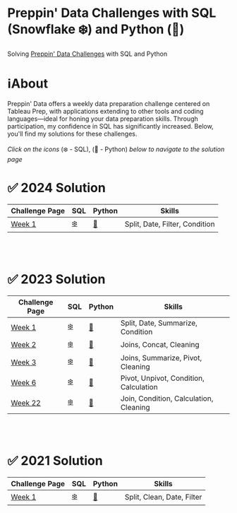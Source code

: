 # Preppin' Data Challenges with SQL (Snowflake ❄️) and Python (🐍)
Solving [Preppin' Data Challenges](https://preppindata.blogspot.com/) with SQL and Python

# ℹ️About

Preppin' Data offers a weekly data preparation challenge centered on Tableau Prep, with applications extending to other tools and coding languages—ideal for honing your data preparation skills.
Through participation, my confidence in SQL has significantly increased. Below, you'll find my solutions for these challenges.
<br>
<br>
*Click on the icons* (❄️ - SQL), (🐍 - Python) *below to navigate to the solution page*
# ✅ 2024 Solution

|Challenge Page|SQL |Python | Skills|
|---------|---|-----|------|
|[Week 1](https://preppindata.blogspot.com/2024/01/2024-week-1-prep-airs-flow-card.html)        | [❄️](https://github.com/shresnit/Preppin-Data-Challenges-in-SQL-Python/blob/1df40316d02971fa25e0f0ef1b2d04ef6a5b6349/2024/PD2024%20Week1/SQL%20Solution.md)    |[🐍](https://github.com/shresnit/Preppin-Data-Challenges-in-SQL-Python/blob/1df40316d02971fa25e0f0ef1b2d04ef6a5b6349/2024/PD2024%20Week1/Python%20Solution.ipynb)|Split, Date, Filter, Condition    |

<br>
<br>

# ✅ 2023 Solution

|Challenge Page|SQL |Python | Skills|
|---------|---|-----|------|
|[Week 1](https://preppindata.blogspot.com/2023/01/2023-week-1-data-source-bank.html)        | [❄️](https://github.com/shresnit/Preppin-Data-Challenges-in-SQL-Python/blob/1df40316d02971fa25e0f0ef1b2d04ef6a5b6349/2023/PD2023%20Week1/SQL%20Solution.md) | [🐍](https://github.com/shresnit/Preppin-Data-Challenges-in-SQL-Python/blob/1df40316d02971fa25e0f0ef1b2d04ef6a5b6349/2023/PD2023%20Week1/Python%20Solution_PD2023%20Week1.ipynb)|Split, Date, Summarize, Condition    |
|[Week 2](https://preppindata.blogspot.com/2023/01/2023-week-2-international-bank-account.html)        | [❄️](https://github.com/shresnit/Preppin-Data-Challenges-in-SQL-Python/blob/1df40316d02971fa25e0f0ef1b2d04ef6a5b6349/2023/PD2023%20Week2/SQL%20Solution%20PD2023W2.md) |[🐍](https://github.com/shresnit/Preppin-Data-Challenges-in-SQL-Python/blob/1df40316d02971fa25e0f0ef1b2d04ef6a5b6349/2023/PD2023%20Week2/Python%20Solution_PD2023%20Week2.ipynb) |Joins, Concat, Cleaning  |
|[Week 3](https://preppindata.blogspot.com/2023/01/2023-week-3-targets-for-dsb.html)        | [❄️](https://github.com/shresnit/Data-Prep-in-SQL/blob/78f4af7e5e5a55e5fc070dfec459cde18005febd/2023/SQL/PD2023%20Week3/SQL%20Solution%20PD2023Week3.md)| [🐍]() |Joins, Summarize, Pivot, Cleaning  |
|[Week 6](https://preppindata.blogspot.com/2023/02/2023-week-6-dsb-customer-ratings.html)        | [❄️](https://github.com/shresnit/Data-Prep-in-SQL/blob/78f4af7e5e5a55e5fc070dfec459cde18005febd/2023/SQL/PD2023%20Week6/SQL%20Solution%20for%20PD2023Week6.md)| [🐍]() |Pivot, Unpivot, Condition, Calculation  |
|[Week 22](https://preppindata.blogspot.com/2023/05/2023-week-22-student-attendance-vs-test.html)        | [❄️](https://github.com/shresnit/Data-Prep-in-SQL/blob/78f4af7e5e5a55e5fc070dfec459cde18005febd/2023/SQL/PD2023%20Week22/SQL%20Solution%20for%20PD2023Week22.md)| [🐍]() |Join, Condition, Calculation, Cleaning  |

<br>
<br>

# ✅ 2021 Solution

|Challenge Page|SQL |Python | Skills|
|---------|---|-----|------|
|[Week 1](https://preppindata.blogspot.com/2021/01/2021-week-1.html)        | [❄️](https://github.com/shresnit/Preppin-Data-Challenges-in-SQL-Python/blob/1df40316d02971fa25e0f0ef1b2d04ef6a5b6349/2021/PD2021%20Week1/SQL%20Queries%20Solution.md) |[🐍](https://github.com/shresnit/Preppin-Data-Challenges-in-SQL-Python/blob/1df40316d02971fa25e0f0ef1b2d04ef6a5b6349/2021/PD2021%20Week1/Python%20Solution.ipynb) |Split, Clean, Date, Filter   |
